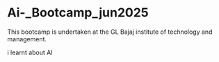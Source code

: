 # Ai-_Bootcamp_jun2025
This  bootcamp is undertaken at the GL Bajaj institute of technology and management.

i learnt about AI
